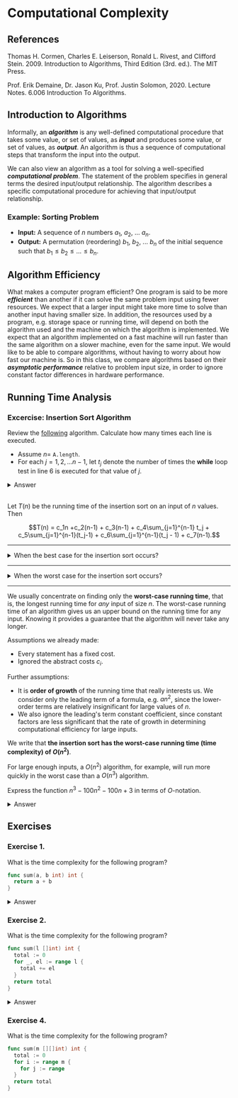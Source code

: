 # Computational Complexity

## References
Thomas H. Cormen, Charles E. Leiserson, Ronald L. Rivest, and Clifford Stein.
2009. Introduction to Algorithms, Third Edition (3rd. ed.). The MIT Press.

Prof. Erik Demaine, Dr. Jason Ku, Prof. Justin Solomon, 2020. Lecture Notes.
6.006 Introduction To Algorithms.

## Introduction to Algorithms

Informally, an ***algorithm*** is any well-defined computational procedure that
takes some value, or set of values, as ***input*** and produces some value, or set
of values, as ***output***.  An algorithm is thus a sequence of computational
steps that transform the input into the output.

We can also view an algorithm as a tool for solving a well-specified
***computational problem***. The statement of the problem specifies in general
terms the desired input/output relationship. The algorithm describes a specific
computational procedure for achieving that input/output relationship.

### Example: Sorting Problem

 * **Input:** A sequence of $n$ numbers $a_1$, $a_2$, ... $a_n$.
 * **Output:** A permutation (reordering) $b_1$, $b_2$, ... $b_n$ of the initial
   sequence such that $b_1 \leq b_2 \leq ... \leq b_n$.

## Algorithm Efficiency

What makes a computer program efficient? One program is said to be more
***efficient*** than another if it can solve the same problem input using fewer
resources. We expect that a larger input might take more time to solve than
another input having smaller size. In addition, the resources used by a program,
e.g. storage space or running time, will depend on both the algorithm used and
the machine on which the algorithm is implemented. We expect that an algorithm
implemented on a fast machine will run faster than the same algorithm on a
slower machine, even for the same input. We would like to be able to compare
algorithms, without having to worry about how fast our machine is. So in this class, we compare algorithms based on their ***asymptotic performance*** relative to
problem input size, in order to ignore constant factor differences in hardware performance.

## Running Time Analysis

### Excercise: Insertion Sort Algorithm

Review the [following](https://go.dev/play/p/6DeRwqagVT7) algorithm. Calculate how many times each line is executed.

* Assume $n =$ `A.length`.
* For each $j = 1,2,...n-1$, let $t_j$ denote the number of times the **while** loop test in line 6 is executed for that value of $j$.

<details>
<summary>Answer</summary>

```pascal
1. InsertionSort(A)                                       // Cost  Times
2.   for j = 1; j < A.length; j++                         // c_1   n
3.     key = A[j]                                         // c_2   n - 1
4.     // Insert A[j] into the sorted sequence A[1..j-1].
5.     i = j - 1                                          // c_3   n - 1
6.     while i >= 0 and A[i] > key                        // c_4   sum(t_j for j=1..n-1)
7.       A[i + 1] = A[i]                                  // c_5   sum(t_j - 1 for j=1..n-1)
8.       i = i - 1                                        // c_6   sum(t_j - 1 for j=1..n-1)
9.     A[i + 1] = key                                     // c_7   n - 1
```
</details>
</br>

Let $T(n)$ be the running time of the insertion sort on an input of $n$ values. Then

$$T(n) = c_1n +c_2(n-1) + c_3(n-1) + c_4\sum_{j=1}^{n-1} t_j + c_5\sum_{j=1}^{n-1}(t_j-1) + c_6\sum_{j=1}^{n-1}(t_j - 1) + c_7(n-1).$$

<hr/>

<details>
<summary>When the best case for the insertion sort occurs?</summary>

The best case for the insertion sort occurs if they array is already sorted. For each $j = 1, 2, ..., n-1$, $A[i] \leq key$ in line 6 when $i$ has its initial value of $j - 1$. Thus $t_j = 1$ for $j = 1, 2, ..., n-1$, and the best-case running time is

$$T(n) = c_1n + c_2(n-1) +c_3(n-1) + c_4(n-1) + c_7(n-1).$$

$$T(n) = (c_1 + c_2 + c_3 + c_4 + c_7)n - (c_2 - c_3 - c_4 - c_7).$$

We can express this running tiume as $an + b$ for *constants* $a$ and $b$ that depend on the statment costs $c_i$; it is thus a **linear function** of $n$.

</details>
<hr/>

<details>
<summary>When the worst case for the insertion sort occurs?</summary>

The worst case for the insertion sort occurs if the array is in reverse sorted order (in decreasing order). We must compare each element $A[j]$ with each element in the entire sorted subarray $A[1..j-1]$, and so $t_j = j+1$ for $j=1,2,...,n-1$.
Note that

$$\sum_{j=1}^{n-1}(j+1) = \frac{n-1}{2}(1 + n) = \frac{n(n+1)}{2} - 1$$

and 

$$\sum_{j=1}^{n-1}(j + 1 - 1) = \sum_{j=1}^{n-1}j = \frac{n-1}{2}(1 + n - 1) = \frac{n(n - 1)}{2}.$$

$$T(n) = c_1n + c_2(n-1) + c_3(n-1) + c_4\left(\frac{n(n+1)}{2} - 1\right) + c_5\left(\frac{n(n - 1)}{2}\right) + c_6\left(\frac{n(n - 1)}{2}\right) + c_7(n-1).$$

$$T(n) = \left(\frac{c_4}{2} + \frac{c_5}{2} + \frac{c_6}{2}\right)n^2 + \left(c_1 + c_2 + c_3 + \frac{c_4}{2} - \frac{c_5}{2} - \frac{c_6}{2} + c_7\right)n - \left(c_2 + c_3 + c_4 + c_7\right).$$

We can express this worst-case running time as $an^2 + bn + c$ for constants $a$, $b$, and $c$ that again depend on the statements cost $c_i$; it is thus a **quadratic function** of $n$.

</details>

<hr/>

We usually concentrate on finding only the **worst-case running time**, that is, the longest running time for *any* input of size *n*. The worst-case running time of an algorithm gives us an upper bound on the running time for any input. Knowing it provides a guarantee that the algorithm will never take any longer.

Assumptions we already made:

* Every statement has a fixed cost.
* Ignored the abstract costs $c_i$.

Further assumptions:

* It is **order of growth** of the running time that really interests us. We consider only the leading term of a formula, e.g. $an^2$, since the lower-order terms are relatively insignificant for large values of $n$.
* We also ignore the leading's term constant coefficient, since constant factors are less significant that the rate of growth in determining computational efficiency for large inputs.

We write that **the insertion sort has the worst-case running time (time complexity) of $O(n^2)$**.

For large enough inputs, a $O(n^2)$ algorithm, for example, will run more quickly in the worst case than a $O(n^3)$ algorithm.

Express the function $n^3 - 100n^2 - 100n + 3$ in terms of $O$-notation.

<details>
<summary>Answer</summary>

$$n^3 - 100n^2 - 100n + 3 = O(n^3)$$

</details>

## Exercises

### Exercise 1.

What is the time complexity for the following program?

```go
func sum(a, b int) int {
  return a + b
}
```

<details>
<summary>Answer</summary>

The running time is constant. Therefore, the time complexity is $O(1)$.

</details>

### Exercise 2.

What is the time complexity for the following program?

```go
func sum(l []int) int {
  total := 0
  for _, el := range l {
    total += el
  }
  return total
}
```

<details>
<summary>Answer</summary>

Assuming $n = $`len(l)`, the running time is linear, i.e. $T(n) = an + b$.
Therefore, the time complexity is $O(n)$, where $n = $ `len(l)`.

</details>

### Exercise 4.

What is the time complexity for the following program?

```go
func sum(m [][]int) int {
  total := 0
  for i := range m {
    for j := range 
  }
  return total
}
```